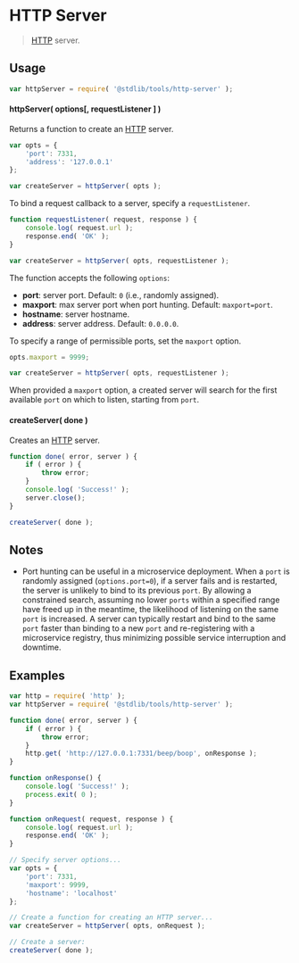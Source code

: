 HTTP Server
===

> [HTTP][http] server.


<!-- <usage> -->

## Usage

``` javascript
var httpServer = require( '@stdlib/tools/http-server' );
```

#### httpServer( options\[, requestListener \] )

Returns a function to create an [HTTP][http] server.

``` javascript
var opts = {
    'port': 7331,
    'address': '127.0.0.1'
};

var createServer = httpServer( opts );
```

To bind a request callback to a server, specify a `requestListener`.

``` javascript
function requestListener( request, response ) {
    console.log( request.url );
    response.end( 'OK' );
}

var createServer = httpServer( opts, requestListener );
```

The function accepts the following `options`:

* __port__: server port. Default: `0` (i.e., randomly assigned).
* __maxport__: max server port when port hunting. Default: `maxport=port`.
* __hostname__: server hostname.
* __address__: server address. Default: `0.0.0.0`.

To specify a range of permissible ports, set the `maxport` option.

``` javascript
opts.maxport = 9999;

var createServer = httpServer( opts, requestListener );
```

When provided a `maxport` option, a created server will search for the first available `port` on which to listen, starting from `port`.


#### createServer( done )

Creates an [HTTP][http] server.

``` javascript
function done( error, server ) {
    if ( error ) {
        throw error;
    }
    console.log( 'Success!' );
    server.close();
}

createServer( done );
```

<!-- </usage> -->


<!-- <notes> -->

## Notes

* Port hunting can be useful in a microservice deployment. When a `port` is randomly assigned (`options.port=0`), if a server fails and is restarted, the server is unlikely to bind to its previous `port`. By allowing a constrained search, assuming no lower `ports` within a specified range have freed up in the meantime, the likelihood of listening on the same `port` is increased. A server can typically restart and bind to the same `port` faster than binding to a new `port` and re-registering with a microservice registry, thus minimizing possible service interruption and downtime. 

<!-- </notes> -->


<!-- <examples> -->

## Examples

``` javascript
var http = require( 'http' );
var httpServer = require( '@stdlib/tools/http-server' );

function done( error, server ) {
    if ( error ) {
        throw error;
    }
    http.get( 'http://127.0.0.1:7331/beep/boop', onResponse );
}

function onResponse() {
    console.log( 'Success!' );
    process.exit( 0 );
}

function onRequest( request, response ) {
    console.log( request.url );
    response.end( 'OK' );
}

// Specify server options...
var opts = {
    'port': 7331,
    'maxport': 9999,
    'hostname': 'localhost'
};

// Create a function for creating an HTTP server...
var createServer = httpServer( opts, onRequest );

// Create a server:
createServer( done );
```

<!-- </examples> -->


<!-- <links> -->

[http]: https://nodejs.org/api/http.html

<!-- </links> -->
